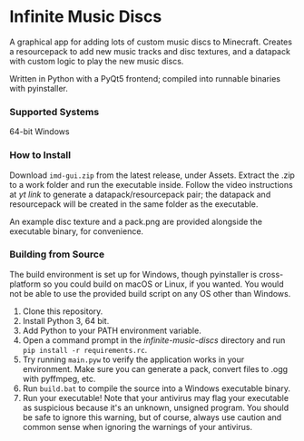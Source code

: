 # Infinite Music Discs
A graphical app for adding lots of custom music discs to Minecraft. Creates a resourcepack to add new music tracks and disc textures, and a datapack with custom logic to play the new music discs.

Written in Python with a PyQt5 frontend; compiled into runnable binaries with pyinstaller.

### Supported Systems
64-bit Windows

### How to Install
Download `imd-gui.zip` from the latest release, under Assets. Extract the .zip to a work folder and run the executable inside. Follow the video instructions at *yt link* to generate a datapack/resourcepack pair; the datapack and resourcepack will be created in the same folder as the executable.

An example disc texture and a pack.png are provided alongside the executable binary, for convenience.

### Building from Source
The build environment is set up for Windows, though pyinstaller is cross-platform so you could build on macOS or Linux, if you wanted. You would not be able to use the provided build script on any OS other than Windows.
1. Clone this repository.
2. Install Python 3, 64 bit.
3. Add Python to your PATH environment variable.
4. Open a command prompt in the *infinite-music-discs* directory and run `pip install -r requirements.rc`.
5. Try running `main.pyw` to verify the application works in your environment. Make sure you can generate a pack, convert files to .ogg with pyffmpeg, etc.
6. Run `build.bat` to compile the source into a Windows executable binary.
7. Run your executable! Note that your antivirus may flag your executable as suspicious because it's an unknown, unsigned program. You should be safe to ignore this warning, but of course, always use caution and common sense when ignoring the warnings of your antivirus.
